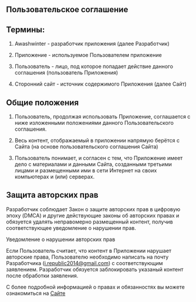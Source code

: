 ## Пользовательское соглашение

## Термины:

1. Awashwinter - разработчик приложения (далее Разработчик)

2. Приложение - используемое Пользователем приложение

3. Пользователь - лицо, под которое попадает действие данного соглашения (пользователь Приложения)

4. Сторонний сайт - источник содержимого Приложения (далее Сайт)

## Общие положения

1. Пользователь, продолжая использовать Приложение, соглашается с ниже изложенными положениями данного Пользовательского соглашения.

2. Весь контент, отображаемый в приложении напрямую берётся с Сайта (на основе пользовательского соглашения Сайта)

3. Пользователь понимает, и согласен с тем, что Приложение имеет дело с материалами и данными Сайта, созданными третьими лицами и размещенными ими в сети Интернет на своих компьютерах и (или) серверах.

## Защита авторских прав

Разработчик соблюдает Закон о защите авторских прав в цифровую эпоху (DMCA) и другие действующие законы об авторских правах и обязуется удалять неправомерно размещенный контент, получив соответствующее уведомление о нарушении прав.

Уведомление о нарушении авторских прав

Если Пользователь считает, что контент в Приложении нарушает авторские права, Пользователю необходимо написать на почту Разработчика (i.republic2014@gmail.com)  с соответствующим заявлением. Разработчик обязуется заблокировать указаный контент после обработки заявления.

С более подробной информацией о правах и обязанностях вы можете ознакомиться на [Сайте](https://readmanga.live/page/copyright_holders)
